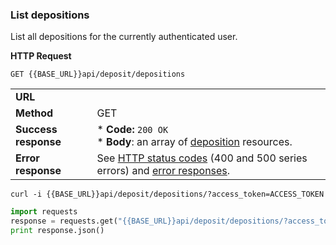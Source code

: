 ### List depositions

List all depositions for the currently authenticated user.

**HTTP Request**

```
GET {{BASE_URL}}api/deposit/depositions
```

|                    |                                                                                                            |
|:-------------------|:-----------------------------------------------------------------------------------------------------------|
| **URL**              |                                                                         |
| **Method**           | GET                                                                                                        |
| **Success response** | * **Code:** `200 OK`</br> * **Body**: an array of [deposition](#restapi-rep-dep) resources.                |
| **Error response**   | See [HTTP status codes](#restapi-http) (400 and 500 series errors) and [error responses](#restapi-errors). |


```shell
curl -i {{BASE_URL}}api/deposit/depositions/?access_token=ACCESS_TOKEN
```

```python
import requests
response = requests.get("{{BASE_URL}}api/deposit/depositions/?access_token=ACCESS_TOKEN")
print response.json()
```
